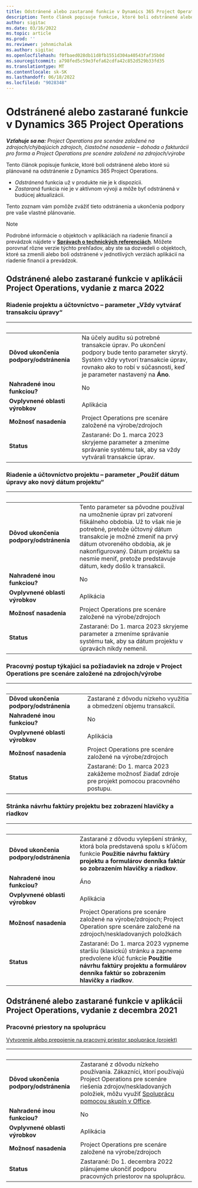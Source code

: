 ```yaml
---
title: Odstránené alebo zastarané funkcie v Dynamics 365 Project Operations
description: Tento článok popisuje funkcie, ktoré boli odstránené alebo ktoré sú plánované na odstránenie z Dynamics 365 Project Operations.
author: sigitac
ms.date: 03/16/2022
ms.topic: article
ms.prod: ''
ms.reviewer: johnmichalak
ms.author: sigitac
ms.openlocfilehash: f0fbaed028db11d8fb1551d304a40543faf35b0d
ms.sourcegitcommit: a798fed5c59e3fefa62cdfa42c852d529b33fd35
ms.translationtype: MT
ms.contentlocale: sk-SK
ms.lasthandoff: 06/18/2022
ms.locfileid: "9028348"
---
```

# <a name="removed-or-deprecated-features-in-dynamics-365-project-operations"></a>Odstránené alebo zastarané funkcie v Dynamics 365 Project Operations

_**Vzťahuje sa na:** Project Operations pre scenáre založené na zdrojoch/chýbajúcich zdrojoch, čiastočné nasadenie – dohoda o fakturácii pro forma a Project Operations pre scenáre založené na zdrojoch/výrobe_

Tento článok popisuje funkcie, ktoré boli odstránené alebo ktoré sú plánované na odstránenie z Dynamics 365 Project Operations.

- *Odstránená* funkcia už v produkte nie je k dispozícii.
- *Zastaraná* funkcia nie je v aktívnom vývoji a môže byť odstránená v budúcej aktualizácii.

Tento zoznam vám pomôže zvážiť tieto odstránenia a ukončenia podpory pre vaše vlastné plánovanie.

> [!NOTE]
> Podrobné informácie o objektoch v aplikáciách na riadenie financií a prevádzok nájdete v [**Správach o technických referenciách**](/dynamics/s-e/global/axtechrefrep_61). Môžete porovnať rôzne verzie týchto prehľadov, aby ste sa dozvedeli o objektoch, ktoré sa zmenili alebo boli odstránené v jednotlivých verziách aplikácií na riadenie financií a prevádzok.

## <a name="features-removed-or-deprecated-in-the-project-operations-march-2022-release"></a>Odstránené alebo zastarané funkcie v aplikácii Project Operations, vydanie z marca 2022

### <a name="project-management-and-accounting-always-create-adjustment-transaction-parameter"></a>Riadenie projektu a účtovníctvo – parameter „Vždy vytvárať transakciu úpravy“

| &nbsp; | &nbsp; |
|--------|--------|
| **Dôvod ukončenia podpory/odstránenia** | Na účely auditu sú potrebné transakcie úprav. Po ukončení podpory bude tento parameter skrytý. Systém vždy vytvorí transakcie úprav, rovnako ako to robí v súčasnosti, keď je parameter nastavený na **Áno**. |
| **Nahradené inou funkciou?** | No |
| **Ovplyvnené oblasti výrobkov** | Aplikácia |
| **Možnosť nasadenia** | Project Operations pre scenáre založené na výrobe/zdrojoch |
| **Status** | Zastarané: Do 1. marca 2023 skryjeme parameter a zmeníme správanie systému tak, aby sa vždy vytvárali transakcie úprav. |

### <a name="project-management-and-accounting-use-adjustment-date-as-new-project-date-parameter"></a>Riadenie a účtovníctvo projektu – parameter „Použiť dátum úpravy ako nový dátum projektu“

| &nbsp; | &nbsp; |
|--------|--------|
| **Dôvod ukončenia podpory/odstránenia** | Tento parameter sa pôvodne používal na umožnenie úprav pri zatvorení fiškálneho obdobia. Už to však nie je potrebné, pretože účtovný dátum transakcie je možné zmeniť na prvý dátum otvoreného obdobia, ak je nakonfigurovaný. Dátum projektu sa nesmie meniť, pretože predstavuje dátum, kedy došlo k transakcii. |
| **Nahradené inou funkciou?** | No |
| **Ovplyvnené oblasti výrobkov** | Aplikácia |
| **Možnosť nasadenia** | Project Operations pre scenáre založené na výrobe/zdrojoch |
| **Status** | Zastarané: Do 1. marca 2023 skryjeme parameter a zmeníme správanie systému tak, aby sa dátum projektu v úpravách nikdy nemenil. |

### <a name="resource-request-workflow-in-project-operations-for-stockedproduction-based-scenarios"></a>Pracovný postup týkajúci sa požiadaviek na zdroje v Project Operations pre scenáre založené na zdrojoch/výrobe

| &nbsp; | &nbsp; |
|--------|--------|
| **Dôvod ukončenia podpory/odstránenia** | Zastarané z dôvodu nízkeho využitia a obmedzení objemu transakcií. |
| **Nahradené inou funkciou?** | No |
| **Ovplyvnené oblasti výrobkov** | Aplikácia |
| **Možnosť nasadenia** | Project Operations pre scenáre založené na výrobe/zdrojoch |
| **Status** | Zastarané: Do 1. marca 2023 zakážeme možnosť žiadať zdroje pre projekt pomocou pracovného postupu. |

### <a name="project-invoice-proposal-page-without-header-and-lines-views"></a>Stránka návrhu faktúry projektu bez zobrazení hlavičky a riadkov

| &nbsp; | &nbsp; |
|--------|--------|
| **Dôvod ukončenia podpory/odstránenia** | Zastarané z dôvodu vylepšení stránky, ktorá bola predstavená spolu s kľúčom funkcie **Použitie návrhu faktúry projektu a formulárov denníka faktúr so zobrazením hlavičky a riadkov**. |
| **Nahradené inou funkciou?** | Áno |
| **Ovplyvnené oblasti výrobkov** | Aplikácia |
| **Možnosť nasadenia** | Project Operations pre scenáre založené na výrobe/zdrojoch; Project Operation spre scenáre založené na zdrojoch/neskladovaných položkách |
| **Status** | Zastarané: Do 1. marca 2023 vypneme staršiu (klasickú) stránku a zapneme predvolene kľúč funkcie **Použitie návrhu faktúry projektu a formulárov denníka faktúr so zobrazením hlavičky a riadkov**. |

## <a name="features-removed-or-deprecated-in-the-project-operations-december-2021-release"></a>Odstránené alebo zastarané funkcie v aplikácii Project Operations, vydanie z decembra 2021

### <a name="collaboration-workspaces"></a>Pracovné priestory na spoluprácu

[Vytvorenie alebo prepojenie na pracovný priestor spolupráce (projekt)](/dynamicsax-2012/appuser-itpro/create-or-link-to-a-collaboration-workspace-project)

| &nbsp; | &nbsp; |
|--------|--------|
| **Dôvod ukončenia podpory/odstránenia** | Zastarané z dôvodu nízkeho používania. Zákazníci, ktorí používajú Project Operations pre scenáre riešenia zdrojov/neskladovaných položiek, môžu využiť [Spoluprácu pomocou skupín v Office](../project-management/collaboration-groups.md). |
| **Nahradené inou funkciou?** | No |
| **Ovplyvnené oblasti výrobkov** | Aplikácia  |
| **Možnosť nasadenia** | Project Operations pre scenáre založené na výrobe/zdrojoch |
| **Status** | Zastarané: Do 1. decembra 2022 plánujeme ukončiť podporu pracovných priestorov na spoluprácu. |
